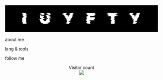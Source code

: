 ![Header](https://github.com/iuyfty/iuyfty/blob/main/assets/image1.png)


about me

lang & tools

follow me

<p align="center"> 
  Visitor count<br>
  <img src="https://profile-counter.glitch.me/iuyfty/count.svg" />
</p>